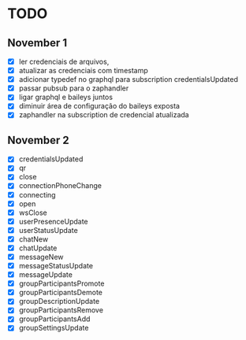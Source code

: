 # TODO
## November 1
- [x] ler credenciais de arquivos,
- [x] atualizar as credenciais com timestamp
- [x] adicionar typedef no graphql para subscription credentialsUpdated
- [x] passar pubsub para o zaphandler
- [x] ligar graphql e baileys juntos
- [x] diminuir área de configuração do baileys exposta
- [x] zaphandler na subscription de credencial atualizada

## November 2
- [x] credentialsUpdated
- [x] qr
- [x] close
- [x] connectionPhoneChange
- [x] connecting
- [x] open
- [x] wsClose
- [x] userPresenceUpdate
- [x] userStatusUpdate
- [x] chatNew
- [x] chatUpdate
- [x] messageNew
- [x] messageStatusUpdate
- [x] messageUpdate
- [x] groupParticipantsPromote
- [x] groupParticipantsDemote
- [x] groupDescriptionUpdate
- [x] groupParticipantsRemove
- [x] groupParticipantsAdd
- [x] groupSettingsUpdate
